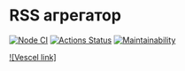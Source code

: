 # RSS агрегатор

[![Node CI](https://github.com/Tati92-L/frontend-project-lvl3/actions/workflows/nodejs.yml/badge.svg)](https://github.com/Tati92-L/frontend-project-lvl3/actions/workflows/nodejs.yml)
[![Actions Status](https://github.com/Tati92-L/frontend-project-lvl3/workflows/hexlet-check/badge.svg)](https://github.com/Tati92-L/frontend-project-lvl3/actions)
[![Maintainability](https://api.codeclimate.com/v1/badges/a99a88d28ad37a79dbf6/maintainability)](https://codeclimate.com/github/codeclimate/codeclimate/maintainability)

[![Vescel link]](https://frontend-project-lvl3-bay-one.vercel.app)


